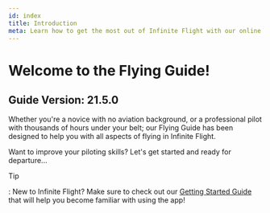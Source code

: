 ```yaml
---
id: index
title: Introduction
meta: Learn how to get the most out of Infinite Flight with our online documentation.
---
```


# Welcome to the Flying Guide!



## Guide Version: 21.5.0



Whether you're a novice with no aviation background, or a professional pilot with thousands of hours under your belt; our Flying Guide has been designed to help you with all aspects of flying in Infinite Flight.



Want to improve your piloting skills? Let's get started and ready for departure...



Tip

: New to Infinite Flight? Make sure to check out our [Getting Started Guide](/guide/getting-started#welcome-to-the-infinite-flight-user-guide!) that will help you become familiar with using the app!